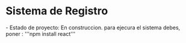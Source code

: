 <h1>Sistema de Registro</h1>
- Estado de proyecto: En construccion.
para ejecura el sistema debes, poner :
'''npm install react'''
